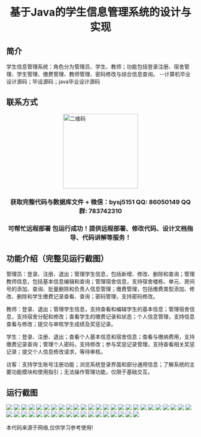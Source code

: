 <p><h1 align="center">基于Java的学生信息管理系统的设计与实现</h1></p>

## 简介
学生信息管理系统：角色分为管理员、学生、教师；功能包括登录注册、宿舍管理、学生管理、缴费管理、教师管理、密码修改与综合信息查询。    --计算机毕业设计源码；毕设源码；java毕业设计源码


## 联系方式
<img src="https://bs-1329754181.cos.ap-shanghai.myqcloud.com/wx.jpg" alt="二维码" style="display: block; margin: 0 auto;" width="200px">
<p><h3 align="center">获取完整代码与数据库文件 + 微信：bysj5151 QQ: 86050149 QQ群: 783742310</h3></p>
<p><h3 align="center">可帮忙远程部署 包运行成功！提供远程部署、修改代码、设计文档指导、代码讲解等服务！</h3></p>

## 功能介绍（完整见运行截图）
管理员：登录、注册、退出；管理学生信息，包括新增、修改、删除和查询；管理教师信息，包括基本信息编辑和查询；管理宿舍信息，支持宿舍楼栋、单元、房间号的添加、查询、批量删除和负责人信息管理；缴费管理，包括缴费类型添加、修改、删除和学生缴费记录查看、查询；密码管理，支持密码修改。

教师：登录、退出；管理学生信息，支持查看和编辑学生的基本信息；管理宿舍信息，支持宿舍分配和修改；查看学生的缴费记录和状态；个人信息管理，支持信息查看与修改；提交与审核学生成绩及奖惩记录。

学生：登录、注册、退出；查看个人基本信息和宿舍信息；查看与缴纳费用，支持缴费记录查询；管理个人密码，支持修改；参与奖惩记录管理，支持查看相关奖惩记录；提交个人信息修改请求，等待审核。

访客：支持学生账号注册功能；浏览系统登录界面和部分通用信息；了解系统的主要功能模块和使用指引；无法操作管理功能，仅限于基础交互。


## 运行截图
![](https://bs-1329754181.cos.ap-shanghai.myqcloud.com/ssm/StudentInformationManagementSystem2/img/001.jpg)
![](https://bs-1329754181.cos.ap-shanghai.myqcloud.com/ssm/StudentInformationManagementSystem2/img/002.jpg)
![](https://bs-1329754181.cos.ap-shanghai.myqcloud.com/ssm/StudentInformationManagementSystem2/img/003.jpg)
![](https://bs-1329754181.cos.ap-shanghai.myqcloud.com/ssm/StudentInformationManagementSystem2/img/004.jpg)
![](https://bs-1329754181.cos.ap-shanghai.myqcloud.com/ssm/StudentInformationManagementSystem2/img/005.jpg)
![](https://bs-1329754181.cos.ap-shanghai.myqcloud.com/ssm/StudentInformationManagementSystem2/img/006.jpg)
![](https://bs-1329754181.cos.ap-shanghai.myqcloud.com/ssm/StudentInformationManagementSystem2/img/007.jpg)
![](https://bs-1329754181.cos.ap-shanghai.myqcloud.com/ssm/StudentInformationManagementSystem2/img/008.jpg)
![](https://bs-1329754181.cos.ap-shanghai.myqcloud.com/ssm/StudentInformationManagementSystem2/img/009.jpg)
![](https://bs-1329754181.cos.ap-shanghai.myqcloud.com/ssm/StudentInformationManagementSystem2/img/010.jpg)
![](https://bs-1329754181.cos.ap-shanghai.myqcloud.com/ssm/StudentInformationManagementSystem2/img/011.jpg)
![](https://bs-1329754181.cos.ap-shanghai.myqcloud.com/ssm/StudentInformationManagementSystem2/img/012.jpg)
![](https://bs-1329754181.cos.ap-shanghai.myqcloud.com/ssm/StudentInformationManagementSystem2/img/013.jpg)
![](https://bs-1329754181.cos.ap-shanghai.myqcloud.com/ssm/StudentInformationManagementSystem2/img/014.jpg)
![](https://bs-1329754181.cos.ap-shanghai.myqcloud.com/ssm/StudentInformationManagementSystem2/img/015.jpg)
![](https://bs-1329754181.cos.ap-shanghai.myqcloud.com/ssm/StudentInformationManagementSystem2/img/016.jpg)
![](https://bs-1329754181.cos.ap-shanghai.myqcloud.com/ssm/StudentInformationManagementSystem2/img/017.jpg)
![](https://bs-1329754181.cos.ap-shanghai.myqcloud.com/ssm/StudentInformationManagementSystem2/img/018.jpg)
![](https://bs-1329754181.cos.ap-shanghai.myqcloud.com/ssm/StudentInformationManagementSystem2/img/019.jpg)
![](https://bs-1329754181.cos.ap-shanghai.myqcloud.com/ssm/StudentInformationManagementSystem2/img/020.jpg)
![](https://bs-1329754181.cos.ap-shanghai.myqcloud.com/ssm/StudentInformationManagementSystem2/img/021.jpg)
![](https://bs-1329754181.cos.ap-shanghai.myqcloud.com/ssm/StudentInformationManagementSystem2/img/022.jpg)
![](https://bs-1329754181.cos.ap-shanghai.myqcloud.com/ssm/StudentInformationManagementSystem2/img/023.jpg)
![](https://bs-1329754181.cos.ap-shanghai.myqcloud.com/ssm/StudentInformationManagementSystem2/img/024.jpg)
![](https://bs-1329754181.cos.ap-shanghai.myqcloud.com/ssm/StudentInformationManagementSystem2/img/025.jpg)
![](https://bs-1329754181.cos.ap-shanghai.myqcloud.com/ssm/StudentInformationManagementSystem2/img/026.jpg)
![](https://bs-1329754181.cos.ap-shanghai.myqcloud.com/ssm/StudentInformationManagementSystem2/img/027.jpg)
![](https://bs-1329754181.cos.ap-shanghai.myqcloud.com/ssm/StudentInformationManagementSystem2/img/028.jpg)
![](https://bs-1329754181.cos.ap-shanghai.myqcloud.com/ssm/StudentInformationManagementSystem2/img/029.jpg)
![](https://bs-1329754181.cos.ap-shanghai.myqcloud.com/ssm/StudentInformationManagementSystem2/img/030.jpg)
![](https://bs-1329754181.cos.ap-shanghai.myqcloud.com/ssm/StudentInformationManagementSystem2/img/031.jpg)
![](https://bs-1329754181.cos.ap-shanghai.myqcloud.com/ssm/StudentInformationManagementSystem2/img/032.jpg)
![](https://bs-1329754181.cos.ap-shanghai.myqcloud.com/ssm/StudentInformationManagementSystem2/img/033.jpg)
![](https://bs-1329754181.cos.ap-shanghai.myqcloud.com/ssm/StudentInformationManagementSystem2/img/034.jpg)
![](https://bs-1329754181.cos.ap-shanghai.myqcloud.com/ssm/StudentInformationManagementSystem2/img/035.jpg)
![](https://bs-1329754181.cos.ap-shanghai.myqcloud.com/ssm/StudentInformationManagementSystem2/img/036.jpg)
![](https://bs-1329754181.cos.ap-shanghai.myqcloud.com/ssm/StudentInformationManagementSystem2/img/037.jpg)
![](https://bs-1329754181.cos.ap-shanghai.myqcloud.com/ssm/StudentInformationManagementSystem2/img/038.jpg)
![](https://bs-1329754181.cos.ap-shanghai.myqcloud.com/ssm/StudentInformationManagementSystem2/img/039.jpg)
![](https://bs-1329754181.cos.ap-shanghai.myqcloud.com/ssm/StudentInformationManagementSystem2/img/040.jpg)
![](https://bs-1329754181.cos.ap-shanghai.myqcloud.com/ssm/StudentInformationManagementSystem2/img/041.jpg)
![](https://bs-1329754181.cos.ap-shanghai.myqcloud.com/ssm/StudentInformationManagementSystem2/img/042.jpg)
![](https://bs-1329754181.cos.ap-shanghai.myqcloud.com/ssm/StudentInformationManagementSystem2/img/043.jpg)

<p>本代码来源于网络,仅供学习参考使用!</p>
